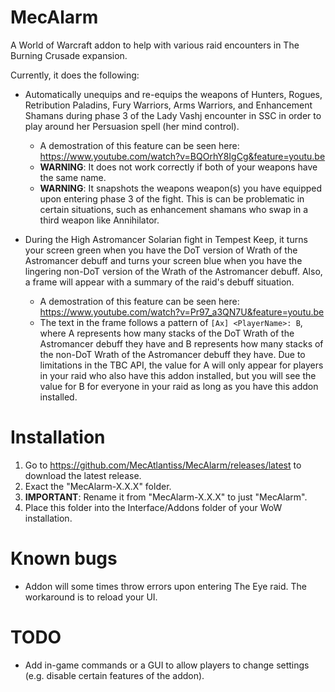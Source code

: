# MecAlarm
A World of Warcraft addon to help with various raid encounters in The Burning Crusade expansion.

Currently, it does the following:

- Automatically unequips and re-equips the weapons of Hunters, Rogues, Retribution Paladins, Fury Warriors, Arms Warriors, and Enhancement Shamans during phase 3 of the Lady Vashj encounter in SSC in order to play around her Persuasion spell (her mind control).

    - A demostration of this feature can be seen here: https://www.youtube.com/watch?v=BQOrhY8IgCg&feature=youtu.be
    - **WARNING**: It does not work correctly if both of your weapons have the same name.
    - **WARNING**: It snapshots the weapons weapon(s) you have equipped upon entering phase 3 of the fight. This is can be problematic in certain situations, such as enhancement shamans who swap in a third weapon like Annihilator.

- During the High Astromancer Solarian fight in Tempest Keep, it turns your screen green when you have the DoT version of Wrath of the Astromancer debuff and turns your screen blue when you have the lingering non-DoT version of the Wrath of the Astromancer debuff. Also, a frame will appear with a summary of the raid's debuff situation.

    - A demostration of this feature can be seen here: https://www.youtube.com/watch?v=Pr97_a3QN7U&feature=youtu.be
    - The text in the frame follows a pattern of `[Ax] <PlayerName>: B`, where A represents how many stacks of the DoT Wrath of the Astromancer debuff they have and B represents how many stacks of the non-DoT Wrath of the Astromancer debuff they have. Due to limitations in the TBC API, the value for A will only appear for players in your raid who also have this addon installed, but you will see the value for B for everyone in your raid as long as you have this addon installed.

# Installation

1. Go to https://github.com/MecAtlantiss/MecAlarm/releases/latest to download the latest release.
2. Exact the "MecAlarm-X.X.X" folder.
3. **IMPORTANT**: Rename it from "MecAlarm-X.X.X" to just "MecAlarm".
4. Place this folder into the Interface/Addons folder of your WoW installation.

# Known bugs

* Addon will some times throw errors upon entering The Eye raid. The workaround is to reload your UI.

# TODO

* Add in-game commands or a GUI to allow players to change settings (e.g. disable certain features of the addon).
